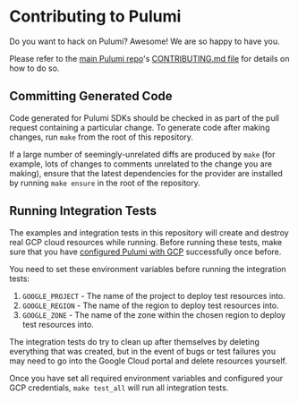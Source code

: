 # Contributing to Pulumi

Do you want to hack on Pulumi?  Awesome!  We are so happy to have you.

Please refer to the [main Pulumi repo](https://github.com/pulumi/pulumi/)'s [CONTRIBUTING.md file](
https://github.com/pulumi/pulumi/blob/master/CONTRIBUTING.md) for details on how to do so.

## Committing Generated Code

Code generated for Pulumi SDKs should be checked in as part of the pull request containing a
particular change. To generate code after making changes, run `make` from the root of this
repository.

If a large number of seemingly-unrelated diffs are produced by `make` (for example, lots of changes
to comments unrelated to the change you are making), ensure that the latest dependencies for the
provider are installed by running `make ensure` in the root of the repository.

## Running Integration Tests

The examples and integration tests in this repository will create and destroy real GCP
cloud resources while running. Before running these tests, make sure that you have
[configured Pulumi with GCP](https://pulumi.io/install/gcp.html) successfully once before.

You need to set these environment variables before running the integration tests:

1. `GOOGLE_PROJECT` - The name of the project to deploy test resources into.
1. `GOOGLE_REGION` - The name of the region to deploy test resources into.
1. `GOOGLE_ZONE` - The name of the zone within the chosen region to deploy
test resources into.

The integration tests do try to clean up after themselves by deleting everything that was
created, but in the event of bugs or test failures you may need to go into the Google Cloud portal
and delete resources yourself.

Once you have set all required environment variables and configured your GCP credentials, `make test_all` will run all integration tests.
